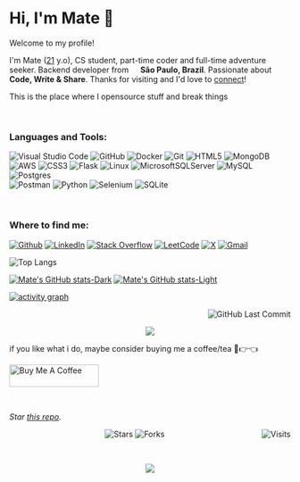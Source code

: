 # Hi, I'm Mate 👋

Welcome to my profile! 

 I'm Mate ([21](https://github.com/dimatefps/dimatefps/commit/50f0a6be5a82bf397251be49d55e179700cefb68) y.o), CS student, part-time coder and full-time adventure seeker.
 Backend developer from <img src="https://cdn-icons-png.flaticon.com/512/197/197386.png" width="13"/> <b>São Paulo, Brazil</b>. 
Passionate about **Code, Write & Share**.
 Thanks for visiting and I'd love to [connect](https://www.linkedin.com/in/matheus-rabelo-x/)!

This is the place where I opensource stuff and break things 

  <!-- github_stats starts --><!-- github_stats ends -->

<!-- 
<h2>⚡️ A Few Quick Facts</h2>
<ul>

<li>👨‍💻 Most of my projects are available on <a href="https://github.com/dimatefps">Github</a>.</li>
</ul>

- 🔭 &nbsp;I’m currently working on something cool
- 🌱 &nbsp;I’m currently learning RestAPI, Bash, Docker

 -->

<!--<a href="https://github.com/blackcater/blackcater/blob/main/LICENSE" alt="https://github.com/blackcater/blackcater/blob/main/LICENSE"><img src="https://img.shields.io/static/v1?style=for-the-badge&label=LICENSE&message=MIT&color=000000"></a>-->

<!-- badge_plugin_end -->

<!-- A few years ago I realized that I wanted to focus my efforts on being useful. For this reason, I'm trying to contribute more and more to open-source projects, helping people on StackOverflow, Github discussions... and creating useful content to be used by developers: libraries and articles.  -->

<br />

<!--[![YouTube Channel Subscribers](https://img.shields.io/youtube/channel/subscribers/@dimatefps?logo=youtube&logoColor=red&style=for-the-badge)](https://youtube.com/dimatefps)-->

### Languages and Tools:

![Visual Studio Code](https://img.shields.io/badge/Visual%20Studio%20Code-0078d7.svg?style=for-the-badge&logo=visual-studio-code&logoColor=white)
![GitHub](https://img.shields.io/badge/github-%23121011.svg?style=for-the-badge&logo=github&logoColor=white)
![Docker](https://img.shields.io/badge/docker-%230db7ed.svg?style=for-the-badge&logo=docker&logoColor=white)
![Git](https://img.shields.io/badge/git-%23F05033.svg?style=for-the-badge&logo=git&logoColor=white)
![HTML5](https://img.shields.io/badge/html5-%23E34F26.svg?style=for-the-badge&logo=html5&logoColor=white)
![MongoDB](https://img.shields.io/badge/MongoDB-%234ea94b.svg?style=for-the-badge&logo=mongodb&logoColor=white)
![AWS](https://img.shields.io/badge/AWS-%23FF9900.svg?style=for-the-badge&logo=amazon-aws&logoColor=white) 
![CSS3](https://img.shields.io/badge/css3-%231572B6.svg?style=for-the-badge&logo=css3&logoColor=white)
![Flask](https://img.shields.io/badge/flask-%23000.svg?style=for-the-badge&logo=flask&logoColor=white)
![Linux](https://img.shields.io/badge/Linux-FCC624?style=for-the-badge&logo=linux&logoColor=black) 
![MicrosoftSQLServer](https://img.shields.io/badge/Microsoft%20SQL%20Server-CC2927?style=for-the-badge&logo=microsoft%20sql%20server&logoColor=white) 
![MySQL](https://img.shields.io/badge/mysql-4479A1.svg?style=for-the-badge&logo=mysql&logoColor=white) 
![Postgres](https://img.shields.io/badge/postgres-%23316192.svg?style=for-the-badge&logo=postgresql&logoColor=white) 	
![Postman](https://img.shields.io/badge/Postman-FF6C37?style=for-the-badge&logo=postman&logoColor=white) 
![Python](https://img.shields.io/badge/python-3670A0?style=for-the-badge&logo=python&logoColor=ffdd54) 
![Selenium](https://img.shields.io/badge/-selenium-%43B02A?style=for-the-badge&logo=selenium&logoColor=white) 
![SQLite](https://img.shields.io/badge/sqlite-%2307405e.svg?style=for-the-badge&logo=sqlite&logoColor=white)

<br>
<p></p>

<!-- 
<p align="center">
  Visitor count<br>
  <img src="https://profile-counter.glitch.me/dimatefps/count.svg" />
</p> -->

<h3>Where to find me:</h3>

<a href="https://github.com/dimatefps" target="_blank"><img alt="Github" src="https://img.shields.io/badge/GitHub-%2312100E.svg?&style=for-the-badge&logo=Github&logoColor=white" /></a>
[![LinkedIn](https://img.shields.io/badge/linkedin-%230077B5.svg?style=for-the-badge&logo=linkedin&logoColor=white)](https://www.linkedin.com/in/matheus-rabelo-x)
[![Stack Overflow](https://img.shields.io/badge/-Stackoverflow-FE7A16?style=for-the-badge&logo=stack-overflow&logoColor=white)](https://stackoverflow.com/users/20678200/dimate)
[![LeetCode](https://img.shields.io/badge/LeetCode-000000?style=for-the-badge&logo=LeetCode&logoColor=#d16c06)](https://leetcode.com/u/YKPp3lXWs1/)
[![X](https://img.shields.io/badge/X-%23000000.svg?style=for-the-badge&logo=X&logoColor=white)](https://twitter.com/dimatefps)
[![Gmail](https://img.shields.io/badge/Gmail-D14836?style=for-the-badge&logo=gmail&logoColor=white&link=mailto:matheusryan406+github@gmail.com)](mailto:matheusryan406+github@gmail.com)
<!-- [![YouTube](https://img.shields.io/badge/YouTube-%23FF0000.svg?style=for-the-badge&logo=YouTube&logoColor=white)](https://www.youtube.com/@dimatefps) -->
<!-- <a href="https://medium.com/@dimatefps" target="_blank"><img alt="Medium" src="https://img.shields.io/badge/medium-%2312100E.svg?&style=for-the-badge&logo=medium&logoColor=white" /></a> -->
<!-- [![Dev.to blog](https://img.shields.io/badge/dev.to-0A0A0A?style=for-the-badge&logo=dev.to&logoColor=white)](https://dev.to/dimatefps) -->
<!-- [![Instagram Badge](https://img.shields.io/badge/Instagram-%23E4405F.svg?style=for-the-badge&logo=Instagram&logoColor=white)](https://instagram.com/dimatefps) -->
<!-- [![Mastodon](https://img.shields.io/badge/-MASTODON-%232B90D9?style=for-the-badge&logo=mastodon&logoColor=white)](https://img.shields.io/badge/Mastodon-%40dimate-blueviolet) -->
<!-- [![Spotify](https://img.shields.io/badge/Spotify-1ED760?style=for-the-badge&logo=spotify&logoColor=white)](https://open.spotify.com/user/pt4h6qdh52knvf5xta5qzxd74) -->

<!-- ```
  ____                  ____                      
 / __ \___  ___ ___    / __/__  __ _____________  
/ /_/ / _ \/ -_) _ \  _\ \/ _ \/ // / __/ __/ -_) 
\____/ .__/\__/_//_/ /___/\___/\_,_/_/  \__/\__/  
   _/_/                  __  __   _               
  / __/  _____ ______ __/ /_/ /  (_)__  ___ _     
 / _/| |/ / -_) __/ // / __/ _ \/ / _ \/ _ `/ _ _ 
/___/|___/\__/_/  \_, /\__/_//_/_/_//_/\_, (_|_|_)
                 /___/                /___/       
``` -->

<!--
### Portfolio

> *pending...*
-->
<!-- <img src='https://user-images.githubusercontent.com/5713670/87202985-820dcb80-c2b6-11ea-9f56-7ec461c497c3.gif' width='200'> -->

![Top Langs](https://github-readme-stats.vercel.app/api/top-langs/?username=dimatefps&hide_progress=true)


[![Mate's GitHub stats-Dark](https://github-readme-stats.vercel.app/api?username=dimatefps&show_icons=true&theme=dark#gh-dark-mode-only)](https://github.com/dimatefps/github-readme-stats#gh-dark-mode-only)
[![Mate's GitHub stats-Light](https://github-readme-stats.vercel.app/api?username=dimatefps&show_icons=true&theme=default#gh-light-mode-only)](https://github.com/dimatefps/github-readme-stats#gh-light-mode-only)

[![activity graph](https://github-readme-activity-graph.vercel.app/graph?username=dimatefps&theme=github-dark-dimmed&custom_title=Mate's%20Activity%20Graph&hide_border=true)](https://github.com/ashutosh00710/github-readme-activity-graph)

<!-- 
<h1><img src="https://emojis.slackmojis.com/emojis/images/1531849430/4246/blob-sunglasses.gif?1531849430" width="30"></h1> -->

<p align="right">
<img src="https://img.shields.io/github/last-commit/dimatefps/dimatefps" alt="GitHub Last Commit">
</p>


<!--
<p align="center">
  <img src="https://spotify-github-profile.kittinanx.com/api/view?uid=pt4h6qdh52knvf5xta5qzxd74&cover_image=true&theme=novatorem&show_offline=true&background_color=121212&interchange=false&bar_color=53b14f&bar_color_cover=false">
</p>

<p align="center">
  <img src="https://spotify-recently-played-readme.vercel.app/api?user=pt4h6qdh52knvf5xta5qzxd74&count=5">
</p>
-->

<!--END_SECTION:waka-simple-->
<!--
Liked it ?

*ERC-20 / EVM: **---***

*BTC: **---***-->

<p align="center">
  <img src="https://capsule-render.vercel.app/api?type=waving&color=gradient&height=60&section=footer"/>
</p>

<!-- “Wisdom tells me I am nothing. Love tells me I am everything. And between the two my life flows.” ― Nisargadatta Maharaj -->
<!-- Continuous Improvement Programme - CIP -->

<div>

<!-- for freelance work? do reach, [email](mailto:matheusryan406@gmail.com) :) -->

if you like what i do, maybe consider buying me a coffee/tea 🥺👉👈

<p>
<a href="https://www.buymeacoffee.com/dimate" target="_blank" rel="noreferrer nofollow">
    <img src="https://cdn.buymeacoffee.com/buttons/default-red.png" alt="Buy Me A Coffee" height="40" width="160" >
  </a>
</p>

<br>

*Star [this repo](https://github.com/dimatefps/dimatefps).*

<a href="https://visitor-badge.laobi.icu/badge?page_id=dimatefps.visitor-badge&title=Visits"><img src="https://visitor-badge.laobi.icu/badge?page_id=dimatefps.visitor-badge&title=Visits" align="right" alt="Visits"></a>

<p align="center"> 
<img alt="Stars" src="https://img.shields.io/github/stars/dimatefps/dimatefps?style=flat-square&labelColor=343b41"/> <img alt="Forks" src="https://img.shields.io/github/forks/dimatefps/dimatefps?style=flat-square&labelColor=343b41"/></p>
<br>
<p align="center">
<a href="https://github.com/dimatefps" alt="https://github.com/dimatefps"><img src="https://img.shields.io/static/v1?style=for-the-badge&label=CREATED%20BY&message=Mate&color=000000"></a>
</p>